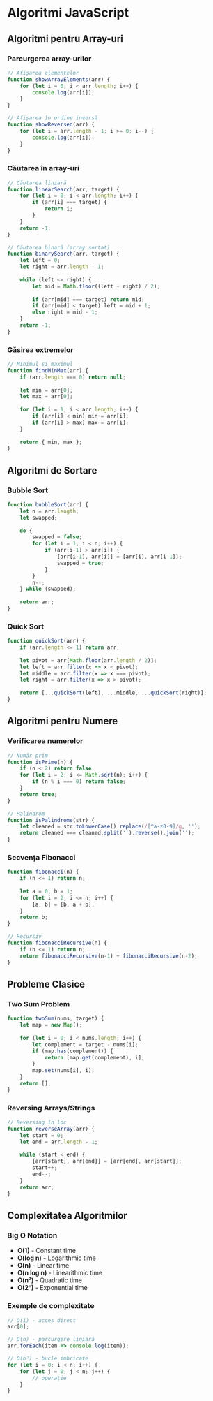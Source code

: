 # Algoritmi JavaScript

## Algoritmi pentru Array-uri

### Parcurgerea array-urilor
```javascript
// Afișarea elementelor
function showArrayElements(arr) {
    for (let i = 0; i < arr.length; i++) {
        console.log(arr[i]);
    }
}

// Afișarea în ordine inversă
function showReversed(arr) {
    for (let i = arr.length - 1; i >= 0; i--) {
        console.log(arr[i]);
    }
}
```

### Căutarea în array-uri
```javascript
// Căutarea liniară
function linearSearch(arr, target) {
    for (let i = 0; i < arr.length; i++) {
        if (arr[i] === target) {
            return i;
        }
    }
    return -1;
}

// Căutarea binară (array sortat)
function binarySearch(arr, target) {
    let left = 0;
    let right = arr.length - 1;
    
    while (left <= right) {
        let mid = Math.floor((left + right) / 2);
        
        if (arr[mid] === target) return mid;
        if (arr[mid] < target) left = mid + 1;
        else right = mid - 1;
    }
    return -1;
}
```

### Găsirea extremelor
```javascript
// Minimul și maximul
function findMinMax(arr) {
    if (arr.length === 0) return null;
    
    let min = arr[0];
    let max = arr[0];
    
    for (let i = 1; i < arr.length; i++) {
        if (arr[i] < min) min = arr[i];
        if (arr[i] > max) max = arr[i];
    }
    
    return { min, max };
}
```

## Algoritmi de Sortare

### Bubble Sort
```javascript
function bubbleSort(arr) {
    let n = arr.length;
    let swapped;
    
    do {
        swapped = false;
        for (let i = 1; i < n; i++) {
            if (arr[i-1] > arr[i]) {
                [arr[i-1], arr[i]] = [arr[i], arr[i-1]];
                swapped = true;
            }
        }
        n--;
    } while (swapped);
    
    return arr;
}
```

### Quick Sort
```javascript
function quickSort(arr) {
    if (arr.length <= 1) return arr;
    
    let pivot = arr[Math.floor(arr.length / 2)];
    let left = arr.filter(x => x < pivot);
    let middle = arr.filter(x => x === pivot);
    let right = arr.filter(x => x > pivot);
    
    return [...quickSort(left), ...middle, ...quickSort(right)];
}
```

## Algoritmi pentru Numere

### Verificarea numerelor
```javascript
// Număr prim
function isPrime(n) {
    if (n < 2) return false;
    for (let i = 2; i <= Math.sqrt(n); i++) {
        if (n % i === 0) return false;
    }
    return true;
}

// Palindrom
function isPalindrome(str) {
    let cleaned = str.toLowerCase().replace(/[^a-z0-9]/g, '');
    return cleaned === cleaned.split('').reverse().join('');
}
```

### Secvența Fibonacci
```javascript
function fibonacci(n) {
    if (n <= 1) return n;
    
    let a = 0, b = 1;
    for (let i = 2; i <= n; i++) {
        [a, b] = [b, a + b];
    }
    return b;
}

// Recursiv
function fibonacciRecursive(n) {
    if (n <= 1) return n;
    return fibonacciRecursive(n-1) + fibonacciRecursive(n-2);
}
```

## Probleme Clasice

### Two Sum Problem
```javascript
function twoSum(nums, target) {
    let map = new Map();
    
    for (let i = 0; i < nums.length; i++) {
        let complement = target - nums[i];
        if (map.has(complement)) {
            return [map.get(complement), i];
        }
        map.set(nums[i], i);
    }
    return [];
}
```

### Reversing Arrays/Strings
```javascript
// Reversing în loc
function reverseArray(arr) {
    let start = 0;
    let end = arr.length - 1;
    
    while (start < end) {
        [arr[start], arr[end]] = [arr[end], arr[start]];
        start++;
        end--;
    }
    return arr;
}
```

## Complexitatea Algoritmilor

### Big O Notation
- **O(1)** - Constant time
- **O(log n)** - Logarithmic time
- **O(n)** - Linear time  
- **O(n log n)** - Linearithmic time
- **O(n²)** - Quadratic time
- **O(2ⁿ)** - Exponential time

### Exemple de complexitate
```javascript
// O(1) - acces direct
arr[0];

// O(n) - parcurgere liniară
arr.forEach(item => console.log(item));

// O(n²) - bucle imbricate
for (let i = 0; i < n; i++) {
    for (let j = 0; j < n; j++) {
        // operație
    }
}
```
